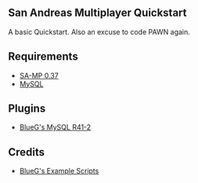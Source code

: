San Andreas Multiplayer Quickstart
------
A basic Quickstart. Also an excuse to code PAWN again.

Requirements
------
+ [SA-MP 0.37](http://sa-mp.com/)
+ [MySQL](https://dev.mysql.com/downloads/)

Plugins
------
+ [BlueG's MySQL R41-2](https://github.com/pBlueG/SA-MP-MySQL/releases/tag/R41-2)


Credits
------
+ [BlueG's Example Scripts](https://github.com/pBlueG/SA-MP-MySQL/tree/master/example_scripts)